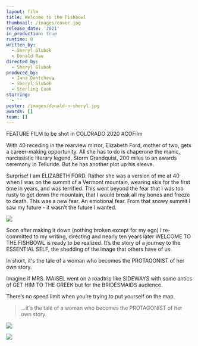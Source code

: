 ```yaml
---
layout: film
title: Welcome to the Fishbowl
thumbnail: /images/cover.jpg
release_date: '2021'
in_production: true
runtime: 0
written_by:
  - Sheryl Glubok
  - Donald Rae
directed_by:
  - Sheryl Glubok
produced_by:
  - Iana Dontcheva
  - Sheryl Glubok
  - Sterling Cook
starring:
  - ''
poster: /images/donald-n-sheryl.jpg
awards: []
team: []
---
```

FEATURE FILM to be shot in COLORADO 2020 #COFilm

With 40 receding in the rearview mirror, Elizabeth Ford, mother of two, gets a career-making opportunity. All she has to do is chaperone the manic, narcissistic literary legend, Storm Grandquist, 200 miles to an awards ceremony in Telluride. But he has another plot up his sleeve.

Surprise! I am ELIZABETH FORD. Rather she was a version of me at 40 when I was on the summit of a Vermont mountain, wearing skis for the first time in years, and was terrified. This went beyond the fear that I was too rusty to get down the mountain, that I would break all my bones and freeze to death. This was a new fear. An emotional fear. From that snowy summit I saw my future - it wasn’t the future I wanted.

![](/images/road.jpg)

Soon after making it down (nothing broken except for my ego) I re-committed to my writing, directing and nearly ten years later WELCOME TO THE FISHBOWL is ready to be realized. It’s the story of a journey to the ESSENTIAL SELF, the shedding of the image that others have of us.

In short, it's the tale of a woman who becomes the PROTAGONIST of her own story.

Imagine if MRS. MAISEL went on a roadtrip like SIDEWAYS with some antics of GET HIM TO THE GREEK but for the BRIDESMAIDS audience.

There’s no speed limit when you’re trying to put yourself on the map.

> ...it's the tale of a woman who becomes the PROTAGONIST of her own story.

![](/images/maisel-1.jpg)

![](/images/car-on-road.jpg)